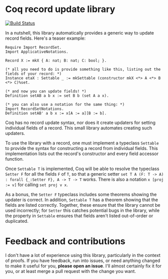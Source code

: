# Coq record update library

[![Build Status](https://travis-ci.org/tchajed/coq-record-update.svg?branch=master)](https://travis-ci.org/tchajed/coq-record-update)

In a nutshell, this library automatically provides a generic way to update record fields. Here's a teaser example:

```coq
Require Import RecordSet.
Import ApplicativeNotations.

Record X := mkX { A: nat; B: nat; C: bool; }.

(* all you need to do is provide something like this, listing out the fields of your record: *)
Instance etaX : Settable _ := mkSettable (constructor mkX <*> A <*> B <*> C)%set.

(* and now you can update fields! *)
Definition setAB a b x := set B b (set A a x).

(* you can also use a notation for the same thing: *)
Import RecordSetNotations.
Definition setAB' a b x := x[A := a][B := b].
```

Coq has no record update syntax, nor does it create updaters for setting individual fields of a record. This small library automates creating such updaters.

To use the library with a record, one must implement a typeclass `Settable` to provide the syntax for constructing a record from individual fields. This implementation lists out the record's constructor and every field accessor function.

Once `Settable T` is implemented, Coq will be able to resolve the typeclass `Setter F` for all the fields `F` of `T`, so that a generic setter `set T A (F: T -> A) : forall {_:Setter F}, A -> T -> T` works. There is also a notation `x [proj := v]` for calling `set proj v x`.

As a bonus, the `Setter F` typeclass includes some theorems showing the updater is correct. In addition, `Settable T` has a theorem showing that the fields are listed correctly. Together, these ensure that the library cannot be used incorrectly; for `Setter` this catches potential bugs in the library, while the property in `Settable` ensures that fields aren't listed out-of-order or duplicated.

# Feedback and contributions

I don't have a lot of experience using this library, particularly in the context of proofs. If you have feedback, run into issues, or need anything changed to make it useful for you, **please open an issue**. I'll almost certainly fix it for you, or at least merge a pull request with the change you want.

